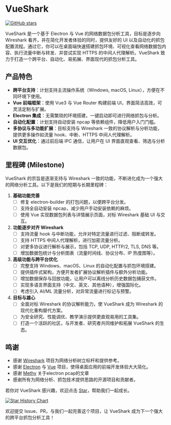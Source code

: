 # VueShark

[![GitHub stars](https://img.shields.io/github/stars/MaskerPRC/vueshark?style=social)](https://github.com/MaskerPRC/vueshark/stargazers)

VueShark 是一个基于 Electron 与 Vue 的网络数据包分析工具，目标是逐步向 Wireshark 看齐，并在简化开发者体验的同时，提供友好的 UI 以及自动化的抓包配置流程。通过它，你可以在桌面端快速搭建抓包环境、可视化查看网络数据包内容、执行流量中断与转发、并尝试实现 HTTPS 的中间人代理解析。VueShark 致力于打造一个跨平台、自动化、易拓展、界面现代的抓包分析工具。

## 产品特色

- **跨平台支持**：计划支持主流操作系统（Windows, macOS, Linux），方便在不同环境下使用。
- **Vue 前端框架**：使用 Vue3 与 Vue Router 构建前端 UI，界面简洁高效，可灵活定制与扩展。
- **Electron 集成**：无需繁琐的环境搭建，一键启动即可进行网络抓包与分析。
- **自动化配置**：计划支持自动安装 npcap 等依赖组件，降低用户入门门槛。
- **多协议与多功能扩展**：目标支持与 Wireshark 一致的协议解析与分析功能，提供更多操作如流量 hook、中断、HTTPS 中间人代理解析。
- **UI 交互优化**：通过前后端 IPC 通信，让用户在 UI 界面直观查看、筛选与分析数据包。

## 里程碑 (Milestone)

VueShark 的宗旨是逐渐支持与 Wireshark 一致的功能，不断进化成为一个强大的网络分析工具。以下是我们的短期与长期里程碑：

1. **基础功能完善**
    - [ ] 修复 electron-builder 的打包问题，以便跨平台分发。
    - [ ] 支持全自动安装 npcap，减少用户手动安装依赖的麻烦。
    - [ ] 使用 Vue 实现数据包列表与详情展示页面，对标 Wireshark 基础 UI 与交互。

2. **功能逐步对齐 Wireshark**
    - [ ] 支持流量 hook 与中断功能，允许对特定流量进行过滤、阻断或转发。
    - [ ] 支持 HTTPS 中间人代理解析，进行加密流量分析。
    - [ ] 对更多协议进行解析与展示，包括 TCP, UDP, HTTP/2, TLS, DNS 等。
    - [ ] 增加数据包统计与分析图表（流量时间线、协议分布、IP 热度图等）。

3. **高级功能与跨平台优化**
    - [ ] 完整支持 Windows、macOS、Linux 的自动化配置与抓包环境搭建。
    - [ ] 提供插件式架构，方便开发者扩展协议解析插件与额外分析功能。
    - [ ] 增加数据保存与回放功能，让用户可以离线分析历史数据包捕获文件。
    - [ ] 实现多语言界面支持（中文、英文、其他语种），增强国际化。
    - [ ] 考虑引入 AI/ML 流量分析，对异常流量进行标记与预警。

4. **目标与雄心**
    - [ ] 全面对标 Wireshark 的协议解析能力，使 VueShark 成为 Wireshark 的现代化重构替代方案。
    - [ ] 为安全研究、性能调优、教学演示提供更直观易用的工具集。
    - [ ] 打造一个活跃的社区，与开发者、研究者共同维护和拓展 VueShark 的生态。

## 鸣谢

- 感谢 [Wireshark](https://www.wireshark.org/) 项目为网络分析树立标杆和提供参考。
- 感谢 [Electron](https://www.electronjs.org/) 与 [Vue](https://vuejs.org/) 项目，使得桌面应用的前端开发体验大大简化。
- 感谢 [Methy](https://juejin.cn/post/7359467530186522663) 关于electron pcap的文章
- 感谢所有为网络分析、抓包技术提供思路的开源项目和贡献者。


若你对 VueShark 感兴趣，欢迎点击 [Star](https://github.com/MaskerPRC/vueshark/stargazers)，帮助我们一起成长。

[![Star History Chart](https://api.star-history.com/svg?repos=MaskerPRC/vueshark&type=Date)](https://star-history.com/#MaskerPRC/vueshark&Date)

欢迎提交 Issue、PR，与我们一起完善这个项目，让 VueShark 成为下一个强大的跨平台抓包分析工具！
